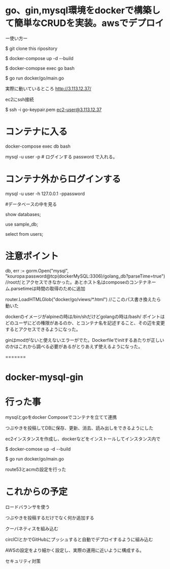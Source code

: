 # go、gin,mysql環境をdockerで構築して簡単なCRUDを実装。awsでデプロイ
ー使い方ー

$ git clone this ripository

$ docker-compose up -d --build 

$ docker-comopse exec go bash

$ go run docker/go/main.go

実際に動いているところ
http://3.113.12.37/

ec2にssh接続

$ ssh -i go-keypair.pem ec2-user@3.113.12.37

# コンテナに入る

docker-compose  exec  db  bash


mysql -u user -p # ログインする password で入れる。


# コンテナ外からログインする
mysql -u user -h  127.0.0.1 -ppassword

#データベースの中を見る

show databases;

use sample_db;

select from users;


# 注意ポイント
db, err := gorm.Open("mysql", "kouropa:password@tcp(dockerMySQL:3306)/golang_db?parseTime=true") 
//rootだとアクセスできなかった。あとホスト名はcomposeのコンテナネーム.parsetimeは時間の取得のために追加

router.LoadHTMLGlob("docker/go/views/*.html") //ここのパス書き換えたら動いた

dockerのイメージがalpineの時は/bin/shだけどgolangの時は/bash/ 
ポイントはどのユーザにどの権限があるのか、とコンテナ名を記述すること、その辺を変更するとアクセスできるようになった。

ginはmodがないと使えないエラーがでた。Dockerfileでinitするあたりが正しいのかはこれから調べる必要があるがとりあえず使えるようになった。

=======

# docker-mysql-gin

# 行った事

mysqlとgoをdocker Composeでコンテナを立てて連携


つぶやきを投稿してDBに保存、更新、消去、読み出しをできるようにした

ec2インスタンスを作成し、dockerなどをインストールしてインスタンス内で

$ docker-comose up -d --build

$ go run docker/go/main.go

route53とacmの設定を行った


# これからの予定

ロードバランサを使う


つぶやきを投稿するだけでなく何か追加する

クーバネティスを組み込む

circlCIとかでGitHubにプッシュすると自動でデプロイするように組み込む


AWSの設定をより細かく設定し、実際の運用に近いように構成する。

セキュリティ対策





